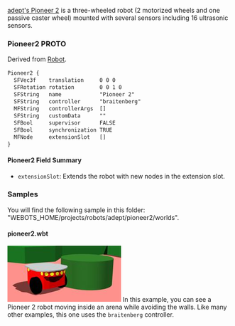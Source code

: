 [adept's Pioneer 2](https://www.adept.com/) is a three-wheeled robot (2 motorized wheels and one passive caster wheel) mounted with several sensors including 16 ultrasonic sensors.

### Pioneer2 PROTO

Derived from [Robot](https://cyberbotics.com/doc/reference/robot).

```
Pioneer2 {
  SFVec3f    translation     0 0 0
  SFRotation rotation        0 0 1 0
  SFString   name            "Pioneer 2"
  SFString   controller      "braitenberg"
  MFString   controllerArgs  []
  SFString   customData      ""
  SFBool     supervisor      FALSE
  SFBool     synchronization TRUE
  MFNode     extensionSlot   []
}
```

#### Pioneer2 Field Summary

- `extensionSlot`: Extends the robot with new nodes in the extension slot.

### Samples

You will find the following sample in this folder: "WEBOTS\_HOME/projects/robots/adept/pioneer2/worlds".

#### pioneer2.wbt

![pioneer2.wbt.png](images/pioneer2/pioneer2.wbt.thumbnail.jpg) In this example, you can see a Pioneer 2 robot moving inside an arena while avoiding the walls.
Like many other examples, this one uses the `braitenberg` controller.
